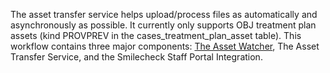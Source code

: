 The asset transfer service helps upload/process files as automatically and asynchronously as possible. It currently only supports OBJ treatment plan assets (kind PROVPREV in the cases_treatment_plan_asset table). This workflow contains three major components: [The Asset Watcher](https://github.com/CamelotVG/sdc-asset-watcher), The Asset Transfer Service, and the Smilecheck Staff Portal Integration.